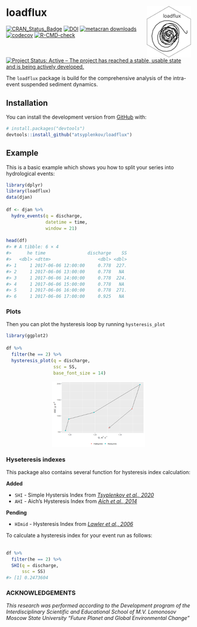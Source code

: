 
<!-- README.md is generated from README.Rmd. Please edit that file -->

# loadflux <img src='man/figures/logo.svg' align="right" height="139" />

<!-- badges: start -->

[![CRAN_Status_Badge](https://www.r-pkg.org/badges/version/loadflux)](https://cran.r-project.org/package=loadflux)
[![DOI](https://zenodo.org/badge/DOI/10.5281/zenodo.6992087.svg)](https://doi.org/10.5281/zenodo.6992087)
[![metacran
downloads](https://cranlogs.r-pkg.org/badges/loadflux)](https://cran.r-project.org/package=loadflux)
[![codecov](https://codecov.io/gh/atsyplenkov/loadflux/branch/master/graph/badge.svg?token=DI1DCJV15D)](https://app.codecov.io/gh/atsyplenkov/loadflux/)
[![R-CMD-check](https://github.com/atsyplenkov/loadflux/workflows/R-CMD-check/badge.svg)](https://github.com/atsyplenkov/loadflux/actions/)
[![Project Status: Active – The project has reached a stable, usable
state and is being actively
developed.](https://www.repostatus.org/badges/latest/active.svg)](https://www.repostatus.org/#active/)
<!-- badges: end -->

The `loadflux` package is build for the comprehensive analysis of the
intra-event suspended sediment dynamics.

## Installation

<!-- CRAN
You can install the released version of loadflux from [CRAN](https://CRAN.R-project.org) with:

``` r
install.packages("loadflux")
```
 -->

You can install the development version from
[GitHub](https://github.com/atsyplenkov/loadflux/) with:

``` r
# install.packages("devtools")
devtools::install_github("atsyplenkov/loadflux")
```

## Example

This is a basic example which shows you how to split your series into
hydrological events:

``` r
library(dplyr)
library(loadflux)
data(djan)

df <- djan %>% 
  hydro_events(q = discharge,
               datetime = time,
               window = 21)

head(df)
#> # A tibble: 6 × 4
#>      he time                discharge    SS
#>   <dbl> <dttm>                  <dbl> <dbl>
#> 1     1 2017-06-06 12:00:00     0.778  227.
#> 2     1 2017-06-06 13:00:00     0.778   NA 
#> 3     1 2017-06-06 14:00:00     0.778  224.
#> 4     1 2017-06-06 15:00:00     0.778   NA 
#> 5     1 2017-06-06 16:00:00     0.778  271.
#> 6     1 2017-06-06 17:00:00     0.925   NA
```

### Plots

Then you can plot the hysteresis loop by running `hysteresis_plot`

``` r
library(ggplot2)

df %>% 
  filter(he == 2) %>%
  hysteresis_plot(q = discharge,
                  ssc = SS,
                  base_font_size = 14)
```

<img src="man/figures/README-hysteresis_plot-1.png" width="50%" style="display: block; margin: auto;" />

### Hyseteresis indexes

This package also contains several function for hysteresis index
calculation:

**Added**

-   `SHI` - Simple Hystersis Index from [*Tsyplenkov et al.,
    2020*](https://link.springer.com/article/10.1007/s11368-020-02633-z/)
-   `AHI` - Aich’s Hysteresis Index from [*Aich et al.,
    2014*](https://www.sciencedirect.com/science/article/abs/pii/S0341816214001969/)

**Pending**

-   `HImid` - Hysteresis Index from [*Lawler et al.,
    2006*](https://www.sciencedirect.com/science/article/abs/pii/S0048969705005711/)

To calculate a hysteresis index for your event run as follows:

``` r

df %>% 
  filter(he == 2) %>% 
  SHI(q = discharge,
      ssc = SS)
#> [1] 0.2473604
```

### ACKNOWLEDGEMENTS

*This research was performed according to the Development program of the
Interdisciplinary Scientific and Educational School of M.V. Lomonosov
Moscow State University “Future Planet and Global Environmental Change”*
